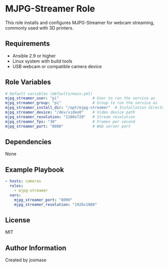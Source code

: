 # MJPG-Streamer Role

This role installs and configures MJPG-Streamer for webcam streaming, commonly used with 3D printers.

## Requirements

- Ansible 2.9 or higher
- Linux system with build tools
- USB webcam or compatible camera device

## Role Variables

```yaml
# Default variables (defaults/main.yml)
mjpg_streamer_user: "pi"               # User to run the service as
mjpg_streamer_group: "pi"              # Group to run the service as
mjpg_streamer_install_dir: "/opt/mjpg-streamer"  # Installation directory
mjpg_streamer_device: "/dev/video0"    # Video device path
mjpg_streamer_resolution: "1280x720"   # Stream resolution
mjpg_streamer_fps: "30"                # Frames per second
mjpg_streamer_port: "8080"             # Web server port
```

## Dependencies

None

## Example Playbook

```yaml
- hosts: cameras
  roles:
    - mjpg-streamer
  vars:
    mjpg_streamer_port: "8090"
    mjpg_streamer_resolution: "1920x1080"
```

## License

MIT

## Author Information

Created by josmase